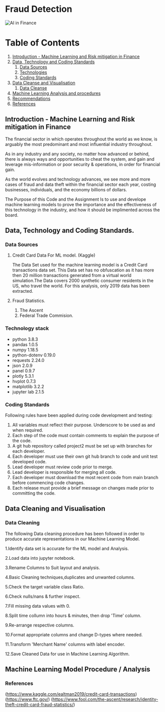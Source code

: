 # Fraud Detection

![AI in Finance](https://github.com/chirathlv/project2/blob/chirath/Images/AIinfinance.jpeg)

# Table of Contents

1. [Introduction - Machine Learning and Risk mitigation in Finance](#intro)
2. [Data, Technology and Coding Standards](#para1)
   1. [Data Sources](#subpara1)
   2. [Technologies](#subpara2)
   3. [Coding Standards](#subpara3)
3. [Data Cleanse and Visualisation](#para2)
   1. [Data Cleanse](#subpara4)
4. [Machine Learning Analysis and procedures](#para3)
5. [Recommendations](#para4)
6. [References](#para5)

## Introduction - Machine Learning and Risk mitigation in Finance

The financial sector in which operates throughout the world as we know, is arguably the most predominant and most influential industry throughout.

As in any industry and any society, no matter how advanced or behind, there is always ways and opportunities to cheat the system, and gain and leverage mis-information or poor security & operations, in order for financial gain.

As the world evolves and technology advances, we see more and more cases of fraud and data theft within the financial sector each year, costing businesses, individuals, and the economy billions of dollars.

The Purpose of this Code and the Assignment Is to use and develope machine learning models to prove the importance and the effectiveness of this technology in the industry, and how it should be implimented across the board.

## Data, Technology and Coding Standards.

### Data Sources

1.  Credit Card Data For ML model. (Kaggle)

    The Data Set used for the machine learning model is a Credit Card transactions data set. This Data set has no obfuscation as it has more then 20 million transactions generated from a virtual world simulation.The Data covers 2000 synthetic consumer residents in the US, who travel the world. For this analysis, only 2019 data has been extracted.

2.  Fraud Statistics.
    1. The Ascent
    2. Federal Trade Commision.

### Technology stack

- python 3.8.3
- pandas 1.0.5
- numpy 1.18.5
- python-dotenv 0.19.0
- requests 2.24.0
- json 2.0.9
- panel 0.9.7
- plotly 5.3.1
- hvplot 0.7.3
- matplotlib 3.2.2
- jupyter lab 2.1.5

### Coding Standards

Following rules have been applied during code development and testing:

1. All variables must reflect their purpose. Underscore to be used as and when required.
2. Each step of the code must contain comments to explain the purpose of the code.
3. A git hub repository called project2 must be set up with branches for each developer.
4. Each developer must use their own git hub branch to code and unit test developed code.
5. Lead developer must review code prior to merge.
6. Lead developer is responsible for merging all code.
7. Each developer must download the most recent code from main branch before commencing code changes.
8. Each release must provide a brief message on changes made prior to committing the code.

## Data Cleaning and Visualisation

### Data Cleaning

The following Data cleaning procedure has been followed in order to produce accurate representations in our Machine Learning Model.

1.Identify data set is accurate for the ML model and Analysis.

2.Load data into jupyter notebook.

3.Rename Columns to Suit layout and analysis.

4.Basic Cleaning techniques,duplicates and unwanted columns.

5.Check the target variable class Ratio.

6.Check nulls/nans & further inspect.

7.Fill missing data values with 0.

8.Split time collumn into hours & minutes, then drop 'Time' column.

9.Re-arrange respective columns.

10.Format appropriate columns and change D-types where needed.

11.Transform 'Merchant Name' columns with label encoder.

12.Save Cleaned Data for use in Machine Learning Algorithm.

## Machine Learning Model Procedure / Analysis

### References

(https://www.kaggle.com/ealtman2019/credit-card-transactions)
(https://www.ftc.gov/)
(https://www.fool.com/the-ascent/research/identity-theft-credit-card-fraud-statistics/)
